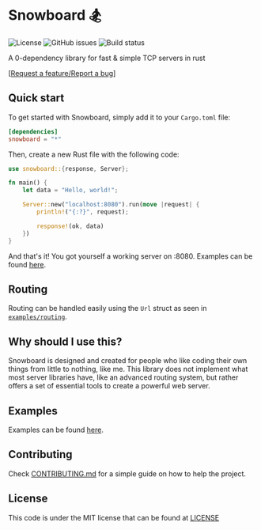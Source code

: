 # **Snowboard 🏂**

![License](https://img.shields.io/github/license/Brian3647/snowboard)
![GitHub issues](https://img.shields.io/github/issues/Brian3647/snowboard)
![Build status](https://img.shields.io/github/actions/workflow/status/Brian3647/snowboard/rust.yml)

A 0-dependency library for fast & simple TCP servers in rust

\[[Request a feature/Report a bug](https://github.com/Brian3647/snowboard/issues)\]

## **Quick start**

To get started with Snowboard, simply add it to your `Cargo.toml` file:

```toml
[dependencies]
snowboard = "*"
```

Then, create a new Rust file with the following code:

```rust
use snowboard::{response, Server};

fn main() {
    let data = "Hello, world!";

    Server::new("localhost:8080").run(move |request| {
        println!("{:?}", request);

        response!(ok, data)
    })
}
```

And that's it! You got yourself a working server on :8080. Examples can be found [here](./examples/).

## **Routing**

Routing can be handled easily using the `Url` struct as seen in [`examples/routing`](./examples/routing/).

## **Why should I use this?**

Snowboard is designed and created for people who like coding their own things from little to nothing, like me.
This library does not implement what most server libraries have, like an advanced routing system,
but rather offers a set of essential tools to create a powerful web server.

## **Examples**

Examples can be found [here](./examples/).

## **Contributing**

Check [CONTRIBUTING.md](CONTRIBUTING.md) for a simple guide on how to help the project.

## **License**

This code is under the MIT license that can be found at [LICENSE](./LICENSE)
